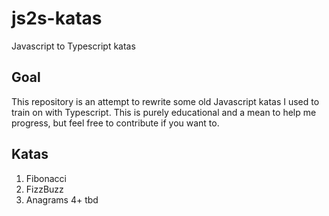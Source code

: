 # js2s-katas
Javascript to Typescript katas

## Goal

This repository is an attempt to rewrite some old Javascript katas I used to train on with Typescript.
This is purely educational and a mean to help me progress, but feel free to contribute if you want to.

## Katas

1. Fibonacci
2. FizzBuzz
3. Anagrams
4+ tbd
